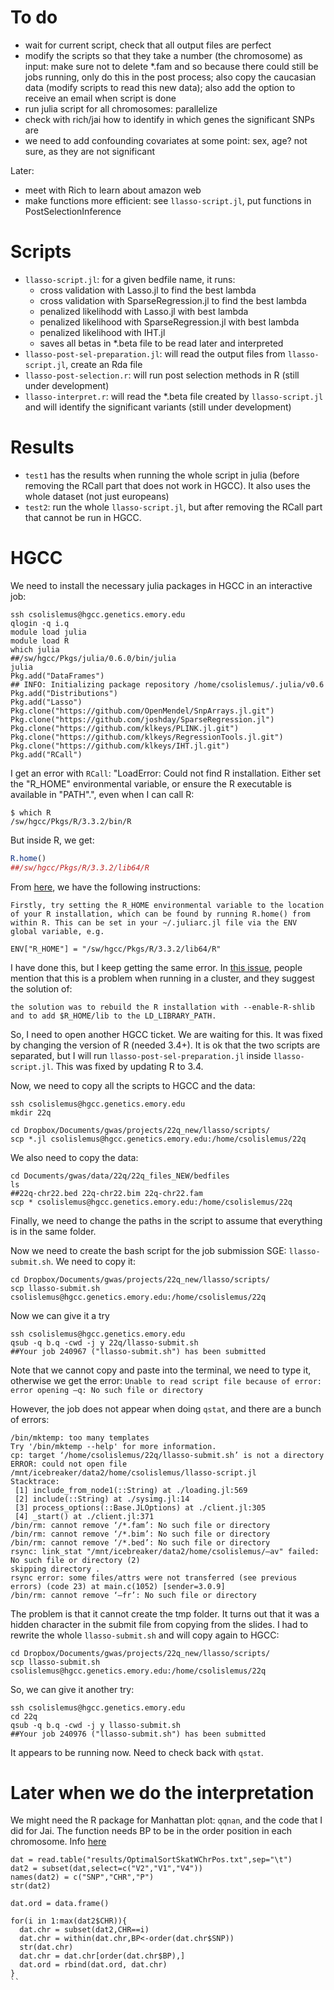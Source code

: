 # To do
  - wait for current script, check that all output files are perfect
  - modify the scripts so that they take a number (the chromosome) as input: make sure not to delete *.fam and so because there could still be jobs running, only do this in the post process; also copy the caucasian data (modify scripts to read this new data); also add the option to receive an email when script is done
  - run julia script for all chromosomes: parallelize
  - check with rich/jai how to identify in which genes the significant SNPs are
  - we need to add confounding covariates at some point: sex, age? not sure, as they are not significant

Later:
  - meet with Rich to learn about amazon web
  - make functions more efficient: see `llasso-script.jl`, put functions in PostSelectionInference

# Scripts
- `llasso-script.jl`: for a given bedfile name, it runs:
  - cross validation with Lasso.jl to find the best lambda
  - cross validation with SparseRegression.jl to find the best lambda
  - penalized likelihodd with Lasso.jl with best lambda
  - penalized likelihood with SparseRegression.jl with best lambda
  - penalized likelihood with IHT.jl
  - saves all betas in *.beta file to be read later and interpreted
- `llasso-post-sel-preparation.jl`: will read the output files from  `llasso-script.jl`, create an Rda file
- `llasso-post-selection.r`: will run post selection methods in R (still under development)
- `llasso-interpret.r`: will read the *.beta file created by `llasso-script.jl` and will identify the significant variants (still under development)

# Results
- `test1` has the results when running the whole script in julia (before removing the RCall part that does not work in HGCC). It also uses the whole dataset (not just europeans)
- `test2`: run the whole `llasso-script.jl`, but after removing the RCall part that cannot be run in HGCC.

# HGCC

We need to install the necessary julia packages in HGCC in an interactive job:
```
ssh csolislemus@hgcc.genetics.emory.edu
qlogin -q i.q
module load julia
module load R
which julia
##/sw/hgcc/Pkgs/julia/0.6.0/bin/julia
julia
Pkg.add("DataFrames")
## INFO: Initializing package repository /home/csolislemus/.julia/v0.6
Pkg.add("Distributions")
Pkg.add("Lasso") 
Pkg.clone("https://github.com/OpenMendel/SnpArrays.jl.git")
Pkg.clone("https://github.com/joshday/SparseRegression.jl")
Pkg.clone("https://github.com/klkeys/PLINK.jl.git")
Pkg.clone("https://github.com/klkeys/RegressionTools.jl.git")
Pkg.clone("https://github.com/klkeys/IHT.jl.git")
Pkg.add("RCall")
```
I get an error with `RCall`: "LoadError: Could not find R installation. Either set the "R_HOME" environmental variable, or ensure the R executable is available in "PATH".", even when I can call R:
```
$ which R
/sw/hgcc/Pkgs/R/3.3.2/bin/R
```
But inside R, we get:
```R
R.home()
##/sw/hgcc/Pkgs/R/3.3.2/lib64/R
```

From [here](https://github.com/JuliaInterop/RCall.jl/blob/master/docs/src/installation.md), we have the following instructions:
```
Firstly, try setting the R_HOME environmental variable to the location of your R installation, which can be found by running R.home() from within R. This can be set in your ~/.juliarc.jl file via the ENV global variable, e.g.

ENV["R_HOME"] = "/sw/hgcc/Pkgs/R/3.3.2/lib64/R"
```
I have done this, but I keep getting the same error. In [this issue](https://github.com/JuliaInterop/RCall.jl/issues/198), people mention that this is a problem when running in a cluster, and they suggest the solution of:
```
the solution was to rebuild the R installation with --enable-R-shlib and to add $R_HOME/lib to the LD_LIBRARY_PATH.
```
So, I need to open another HGCC ticket. We are waiting for this. It was fixed by changing the version of R (needed 3.4+). It is ok that the two scripts are separated, but I will run `llasso-post-sel-preparation.jl` inside `llasso-script.jl`.
This was fixed by updating R to 3.4.

Now, we need to copy all the scripts to HGCC and the data:
```shell
ssh csolislemus@hgcc.genetics.emory.edu
mkdir 22q

cd Dropbox/Documents/gwas/projects/22q_new/llasso/scripts/
scp *.jl csolislemus@hgcc.genetics.emory.edu:/home/csolislemus/22q
```
We also need to copy the data:
```shell
cd Documents/gwas/data/22q/22q_files_NEW/bedfiles
ls
##22q-chr22.bed 22q-chr22.bim 22q-chr22.fam
scp * csolislemus@hgcc.genetics.emory.edu:/home/csolislemus/22q
```
Finally, we need to change the paths in the script to assume that everything is in the same folder.

Now we need to create the bash script for the job submission SGE: `llasso-submit.sh`. We need to copy it:
```
cd Dropbox/Documents/gwas/projects/22q_new/llasso/scripts/
scp llasso-submit.sh csolislemus@hgcc.genetics.emory.edu:/home/csolislemus/22q
```

Now we can give it a try
```shell
ssh csolislemus@hgcc.genetics.emory.edu
qsub -q b.q -cwd -j y 22q/llasso-submit.sh
##Your job 240967 ("llasso-submit.sh") has been submitted
```
Note that we cannot copy and paste into the terminal, we need to type it, otherwise we get the error:
`Unable to read script file because of error: error opening –q: No such file or directory`

However, the job does not appear when doing `qstat`, and there are a bunch of errors:
```
/bin/mktemp: too many templates
Try '/bin/mktemp --help' for more information.
cp: target ‘/home/csolislemus/22q/llasso-submit.sh’ is not a directory
ERROR: could not open file /mnt/icebreaker/data2/home/csolislemus/llasso-script.jl
Stacktrace:
 [1] include_from_node1(::String) at ./loading.jl:569
 [2] include(::String) at ./sysimg.jl:14
 [3] process_options(::Base.JLOptions) at ./client.jl:305
 [4] _start() at ./client.jl:371
/bin/rm: cannot remove ‘/*.fam’: No such file or directory
/bin/rm: cannot remove ‘/*.bim’: No such file or directory
/bin/rm: cannot remove ‘/*.bed’: No such file or directory
rsync: link_stat "/mnt/icebreaker/data2/home/csolislemus/–av" failed: No such file or directory (2)
skipping directory .
rsync error: some files/attrs were not transferred (see previous errors) (code 23) at main.c(1052) [sender=3.0.9]
/bin/rm: cannot remove ‘–fr’: No such file or directory
```

The problem is that it cannot create the tmp folder.
It turns out that it was a hidden character in the submit file from copying from the slides. I had to rewrite the whole `llasso-submit.sh` and will copy again to HGCC:
```
cd Dropbox/Documents/gwas/projects/22q_new/llasso/scripts/
scp llasso-submit.sh csolislemus@hgcc.genetics.emory.edu:/home/csolislemus/22q
```

So, we can give it another try:
```shell
ssh csolislemus@hgcc.genetics.emory.edu
cd 22q
qsub -q b.q -cwd -j y llasso-submit.sh
##Your job 240976 ("llasso-submit.sh") has been submitted
```
It appears to be running now. Need to check back with `qstat`.

# Later when we do the interpretation
We might need the R package for Manhattan plot: `qqnan`, and the code that I did for Jai. The function needs BP to be in the order position in each chromosome. Info [here](http://www.gettinggeneticsdone.com/2014/05/qqman-r-package-for-qq-and-manhattan-plots-for-gwas-results.html )
```
dat = read.table("results/OptimalSortSkatWChrPos.txt",sep="\t")
dat2 = subset(dat,select=c("V2","V1","V4"))
names(dat2) = c("SNP","CHR","P")
str(dat2)

dat.ord = data.frame()

for(i in 1:max(dat2$CHR)){
  dat.chr = subset(dat2,CHR==i)
  dat.chr = within(dat.chr,BP<-order(dat.chr$SNP))
  str(dat.chr)
  dat.chr = dat.chr[order(dat.chr$BP),]
  dat.ord = rbind(dat.ord, dat.chr)
}
``